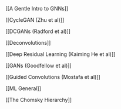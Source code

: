 [[A Gentle Intro to GNNs]]

[[CycleGAN (Zhu et al)]]

[[DCGANs (Radford et al)]]

[[Deconvolutions]]

[[Deep Residual Learning (Kaiming He et al)]]

[[GANs (Goodfellow et al)]]

[[Guided Convolutions (Mostafa et al)]]

[[ML General]]

[[The Chomsky Hierarchy]]